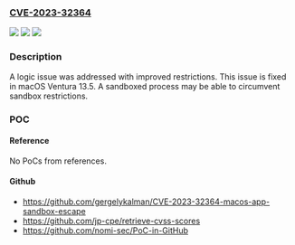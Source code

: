 ### [CVE-2023-32364](https://cve.mitre.org/cgi-bin/cvename.cgi?name=CVE-2023-32364)
![](https://img.shields.io/static/v1?label=Product&message=macOS&color=blue)
![](https://img.shields.io/static/v1?label=Version&message=unspecified%3C%2013.5%20&color=brighgreen)
![](https://img.shields.io/static/v1?label=Vulnerability&message=A%20sandboxed%20process%20may%20be%20able%20to%20circumvent%20sandbox%20restrictions&color=brighgreen)

### Description

A logic issue was addressed with improved restrictions. This issue is fixed in macOS Ventura 13.5. A sandboxed process may be able to circumvent sandbox restrictions.

### POC

#### Reference
No PoCs from references.

#### Github
- https://github.com/gergelykalman/CVE-2023-32364-macos-app-sandbox-escape
- https://github.com/jp-cpe/retrieve-cvss-scores
- https://github.com/nomi-sec/PoC-in-GitHub

